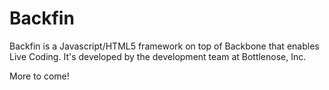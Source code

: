 
# Backfin

Backfin is a Javascript/HTML5 framework on top of Backbone that enables Live Coding. It's developed by the development team at Bottlenose, Inc.

More to come!

